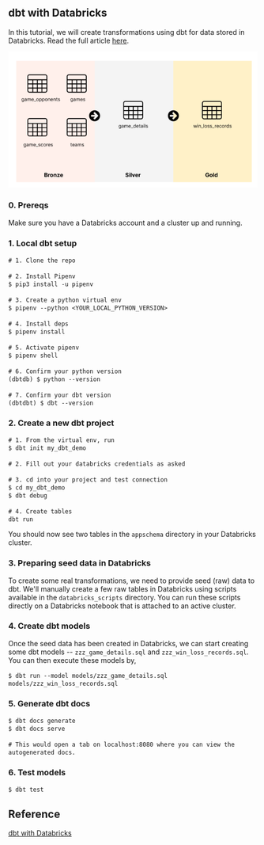 ## dbt with Databricks

In this tutorial, we will create transformations using dbt for data stored in Databricks.
Read the full article [here]().

![Tables](/assets/zones.png)

### 0. Prereqs

Make sure you have a Databricks account and a cluster up and running.

### 1. Local dbt setup

```
# 1. Clone the repo

# 2. Install Pipenv
$ pip3 install -u pipenv

# 3. Create a python virtual env
$ pipenv --python <YOUR_LOCAL_PYTHON_VERSION>

# 4. Install deps
$ pipenv install

# 5. Activate pipenv
$ pipenv shell

# 6. Confirm your python version
(dbtdb) $ python --version

# 7. Confirm your dbt version
(dbtdbt) $ dbt --version
```

### 2. Create a new dbt project

```
# 1. From the virtual env, run
$ dbt init my_dbt_demo

# 2. Fill out your databricks credentials as asked

# 3. cd into your project and test connection
$ cd my_dbt_demo
$ dbt debug

# 4. Create tables
dbt run
```

You should now see two tables in the `appschema` directory in your Databricks cluster.

### 3. Preparing seed data in Databricks

To create some real transformations, we need to provide seed (raw) data to dbt.
We'll manually create a few raw tables in Databricks using scripts available in the `databricks_scripts` directory.
You can run these scripts directly on a Databricks notebook that is attached to an active cluster.

### 4. Create dbt models

Once the seed data has been created in Databricks, we can start creating some dbt models -- `zzz_game_details.sql` and `zzz_win_loss_records.sql`.
You can then execute these models by,

```
$ dbt run --model models/zzz_game_details.sql models/zzz_win_loss_records.sql
```

### 5. Generate dbt docs

```
$ dbt docs generate
$ dbt docs serve

# This would open a tab on localhost:8080 where you can view the autogenerated docs.
```

### 6. Test models

```
$ dbt test
```

## Reference

[dbt with Databricks](https://docs.databricks.com/integrations/prep/dbt.html#requirements)
